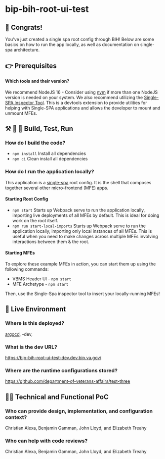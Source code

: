 ﻿# bip-bih-root-ui-test

## 🌳 Congrats!
You've just created a single spa root config through BIH! Below are some basics on how to run the app locally, as well as documentation on single-spa architecture. 

## 👉 Prerequisites
#### Which tools and their version?
We recommend NodeJS 16 - Consider using [nvm](https://github.com/nvm-sh/nvm) if more than one NodeJS version is needed on your system.
We also recommend utilizing the [Single-SPA Inspector Tool]( https://single-spa.js.org/docs/devtools/). This is a devtools extension to provide utilities for helping with Single-SPA applications and allows the developer to mount and unmount MFEs.

## ⚒️ 🔬 👟 Build, Test, Run
### How do I build the code?
* `npm install` Install all dependencies
* `npm ci` Clean install all dependencies

### How do I run the application locally?
This application is a [single-spa](https://single-spa.js.org/docs/getting-started-overview#architectural-overview) root config. It is the shell that composes together several other micro-frontend (MFE) apps.

#### Starting Root Config
* `npm start` Starts up Webpack serve to run the application locally, importing live deployments of all MFEs by default.
This is ideal for doing work on the root itself.
* `npm run start-local-imports` Starts up Webpack serve to run the application locally, importing only local instances of all MFEs.
This is useful when you need to make changes across multiple MFEs involving interactions between them & the root.

#### Starting MFEs
To explore these example MFEs in action, you can start them up using the following commands:
* VBMS Header UI - `npm start`
* MFE Archetype - `npm start`

Then, use the Single-Spa inspector tool to insert your locally-running MFEs!

## 🚀 Live Environment

### Where is this deployed?
[argocd](https://argo.dev.bip.va.gov/applications/bip-bih-root-ui-test-dev),  -dev, 

### What is the dev URL?
https://bip-bih-root-ui-test-dev.dev.bip.va.gov/

### Where are the runtime configurations stored?
https://github.com/department-of-veterans-affairs/test-three 

## 👩‍💻 Technical and Functional PoC
### Who can provide design, implementation, and configuration context?
Christian Alexa, Benjamin Gamman, John Lloyd, and Elizabeth Treahy
### Who can help with code reviews?
Christian Alexa, Benjamin Gamman, John Lloyd, and Elizabeth Treahy